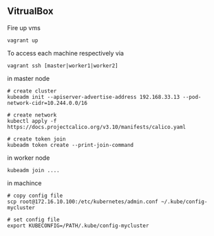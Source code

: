 ## VitrualBox
Fire up vms

``` 
vagrant up
```

To access each machine respectively via 
```
vagrant ssh [master|worker1|worker2]
```

in master node
```
# create cluster
kubeadm init --apiserver-advertise-address 192.168.33.13 --pod-network-cidr=10.244.0.0/16

# create network
kubectl apply -f https://docs.projectcalico.org/v3.10/manifests/calico.yaml

# create token join
kubeadm token create --print-join-command
```

in worker node
```
kubeadm join ....
```

in machince
```
# copy config file
scp root@172.16.10.100:/etc/kubernetes/admin.conf ~/.kube/config-mycluster

# set config file
export KUBECONFIG=/PATH/.kube/config-mycluster
```
